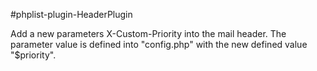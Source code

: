 #phplist-plugin-HeaderPlugin 

Add a new parameters X-Custom-Priority into the mail header.
The parameter value is defined into "config.php" with the new defined value "$priority".